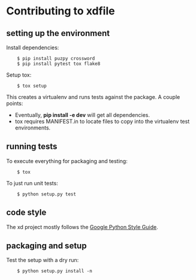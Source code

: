 # Contributing to xdfile

## setting up the environment

Install dependencies:

        $ pip install puzpy crossword 
        $ pip install pytest tox flake8

Setup tox:

        $ tox setup

This creates a virtualenv and runs tests against the package. A couple points:

* Eventually, **pip install -e dev** will get all dependencies.
* tox requires MANIFEST.in to locate files to copy into the virtualenv test environments.

## running tests

To execute everything for packaging and testing:

        $ tox

To just run unit tests:

        $ python setup.py test

## code style

The xd project mostly follows the [Google Python Style Guide](https://google.github.io/styleguide/pyguide.html).

## packaging and setup

Test the setup with a dry run:

        $ python setup.py install -n

